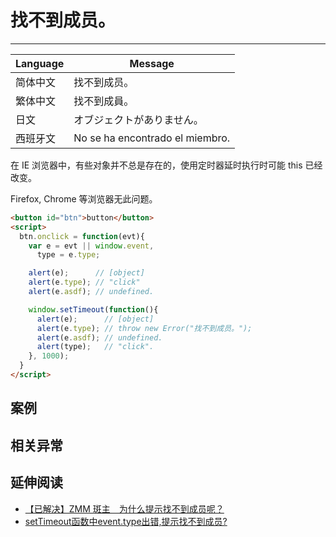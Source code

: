 
# 找不到成员。

----

| Language | Message                         |
|----------|---------------------------------|
| 简体中文 | 找不到成员。                    |
| 繁体中文 | 找不到成員。                    |
| 日文     | オブジェクトがありません。      |
| 西班牙文 | No se ha encontrado el miembro. |

在 IE 浏览器中，有些对象并不总是存在的，使用定时器延时执行时可能 this 已经改变。

Firefox, Chrome 等浏览器无此问题。

```html
<button id="btn">button</button>
<script>
  btn.onclick = function(evt){
    var e = evt || window.event,
      type = e.type;

    alert(e);      // [object]
    alert(e.type); // "click"
    alert(e.asdf); // undefined.

    window.setTimeout(function(){
      alert(e);      // [object]
      alert(e.type); // throw new Error("找不到成员。");
      alert(e.asdf); // undefined.
      alert(type);   // "click".
    }, 1000);
  }
</script>
```

## 案例


## 相关异常


## 延伸阅读

* [【已解决】ZMM 斑主　为什么提示找不到成员呢？](http://bbs.51js.com/thread-57551-1-1.html)
* [setTimeout函数中event.type出错,提示找不到成员?](http://topic.csdn.net/u/20110117/11/8921bdc1-21a1-4c33-8d0e-b2ff578edb61.html)
